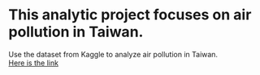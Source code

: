 # This analytic project focuses on air pollution in Taiwan.

Use the dataset from Kaggle to analyze air pollution in Taiwan.  
[Here is the link](https://www.kaggle.com/datasets/taweilo/taiwan-air-quality-data-20162024/code?utm_source=chatgpt.com) 
